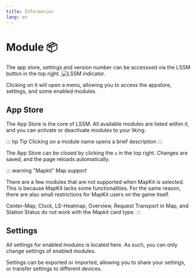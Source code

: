 ```yaml
---
title: Information
lang: en
---
```


# Module :package: 
The app store, settings and version number can be accesssed via the LSSM button in the top right. 
![LSSM indicator](/img/lssm_navbar.png).

Clicking on it will open a menu, allowing you to access the appstore, settings, and some enabled modules.

## App Store
The App Store is the core of LSSM. All available modules are listed within it, and you can activate or deactivate modules to your liking.

::: tip Tip
Clicking on a module name opens a brief description
:::

The App Store can be closed by clicking the `x` in the top right. Changes are saved, and the page reloads automatically.

::: warning "Mapkit" Map support

There are a few modules that are not supported when MapKit is selected. This is because MapKit lacks some functionalities.
For the same reason, there are also small restrictions for MapKit users on the game itself.

Center-Map, Clock, LS-Heatmap, Overview, Request Transport in Map, and Station Status do not work with the Mapkit card type.
:::

## Settings
All settings for enabled modules is located here. As such, you can only change settings of enabled modules.

Settings can be exported or imported, allowing you to share your settings, or transfer settings to different devices.



